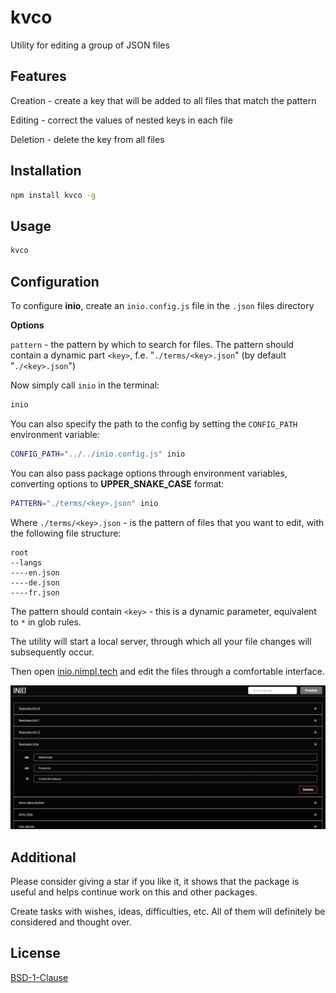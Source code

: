 # kvco

Utility for editing a group of JSON files

## Features

Creation - create a key that will be added to all files that match the pattern

Editing - correct the values of nested keys in each file

Deletion - delete the key from all files

## Installation

```bash
npm install kvco -g
```

## Usage

```bash
kvco
```

## Configuration

To configure **inio**, create an `inio.config.js` file in the `.json` files directory

**Options**

`pattern` - the pattern by which to search for files. The pattern should contain a dynamic part `<key>`, f.e. "`./terms/<key>.json`" (by default "`./<key>.json`")

Now simply call `inio` in the terminal:

```bash
inio
```

You can also specify the path to the config by setting the `CONFIG_PATH` environment variable:

```bash
CONFIG_PATH="../../inio.config.js" inio
```

You can also pass package options through environment variables, converting options to **UPPER_SNAKE_CASE** format:

```bash
PATTERN="./terms/<key>.json" inio
```

Where `./terms/<key>.json` - is the pattern of files that you want to edit, with the following file structure:

```
root
--langs
----en.json
----de.json
----fr.json
```

The pattern should contain `<key>` - this is a dynamic parameter, equivalent to `*` in glob rules.

The utility will start a local server, through which all your file changes will subsequently occur.

Then open [inio.nimpl.tech](https://inio.nimpl.tech/) and edit the files through a comfortable interface.

![application screenshot](docs/app.png)

## Additional

Please consider giving a star if you like it, it shows that the package is useful and helps continue work on this and other packages.

Create tasks with wishes, ideas, difficulties, etc. All of them will definitely be considered and thought over.

## License

[BSD-1-Clause](https://github.com/vordgi/nimpl-inio/blob/main/LICENSE)
